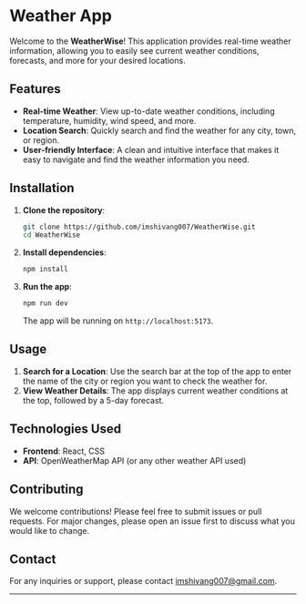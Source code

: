 # Weather App

Welcome to the **WeatherWise**! This application provides real-time weather information, allowing you to easily see current weather conditions, forecasts, and more for your desired locations.

## Features

- **Real-time Weather**: View up-to-date weather conditions, including temperature, humidity, wind speed, and more.
- **Location Search**: Quickly search and find the weather for any city, town, or region.
- **User-friendly Interface**: A clean and intuitive interface that makes it easy to navigate and find the weather information you need.

## Installation

1. **Clone the repository**:
    ```bash
    git clone https://github.com/imshivang007/WeatherWise.git
    cd WeatherWise
    ```

2. **Install dependencies**:
    ```bash
    npm install
    ```

3. **Run the app**:
    ```bash
    npm run dev
    ```
    The app will be running on `http://localhost:5173`.

## Usage

1. **Search for a Location**: Use the search bar at the top of the app to enter the name of the city or region you want to check the weather for.
2. **View Weather Details**: The app displays current weather conditions at the top, followed by a 5-day forecast.

## Technologies Used

- **Frontend**: React, CSS
- **API**: OpenWeatherMap API (or any other weather API used)

## Contributing

We welcome contributions! Please feel free to submit issues or pull requests. For major changes, please open an issue first to discuss what you would like to change.


## Contact

For any inquiries or support, please contact [imshivang007@gmail.com](mailto:your-email@example.com).

---
